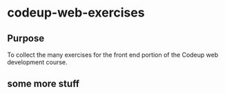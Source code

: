 # codeup-web-exercises

## Purpose
To collect the many exercises for the front end portion of the Codeup web development course.

## some more stuff